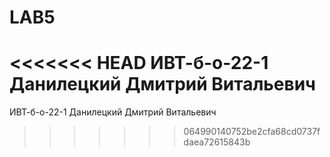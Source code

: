 # LAB5 
<<<<<<< HEAD
ИВТ-б-о-22-1 Данилецкий Дмитрий Витальевич
=======
ИВТ-б-о-22-1 Данилецкий Дмитрий Витальевич
>>>>>>> 064990140752be2cfa68cd0737fdaea72615843b
